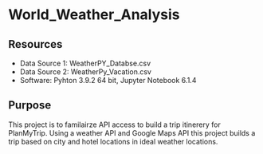 # World_Weather_Analysis
## Resources
* Data Source 1: WeatherPY_Databse.csv
* Data Source 2: WeatherPy_Vacation.csv
* Software: Pyhton 3.9.2 64 bit, Jupyter Notebook 6.1.4
## Purpose
This project is to familairze API access to build a trip itinerery for PlanMyTrip.  Using a weather API and Google Maps API this project builds a trip based on city and hotel locations in ideal weather locations.
